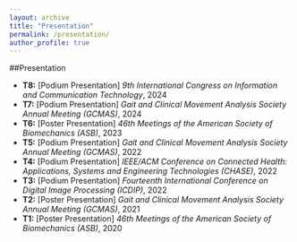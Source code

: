```yaml
---
layout: archive
title: "Presentation"
permalink: /presentation/
author_profile: true
---
```


##Presentation

- **T8:** [Podium Presentation] *9th International Congress on Information and Communication Technology*, 2024
- **T7:** [Podium Presentation] *Gait and Clinical Movement Analysis Society Annual Meeting (GCMAS)*, 2024
- **T6:** [Poster Presentation] *46th Meetings of the American Society of Biomechanics (ASB)*, 2023
- **T5:** [Podium Presentation] *Gait and Clinical Movement Analysis Society Annual Meeting (GCMAS)*, 2022
- **T4:** [Podium Presentation] *IEEE/ACM Conference on Connected Health: Applications, Systems and Engineering Technologies (CHASE)*, 2022
- **T3:** [Podium Presentation] *Fourteenth International Conference on Digital Image Processing (ICDIP)*, 2022
- **T2:** [Poster Presentation] *Gait and Clinical Movement Analysis Society Annual Meeting (GCMAS)*, 2021
- **T1:** [Poster Presentation] *46th Meetings of the American Society of Biomechanics (ASB)*, 2020
